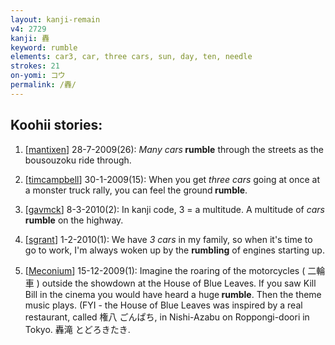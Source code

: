 ```yaml
---
layout: kanji-remain
v4: 2729
kanji: 轟
keyword: rumble
elements: car3, car, three cars, sun, day, ten, needle
strokes: 21
on-yomi: コウ
permalink: /轟/
---
```


## Koohii stories: 

1) [<a href="http://kanji.koohii.com/profile/mantixen">mantixen</a>] 28-7-2009(26): <em>Many cars</em><strong> rumble</strong> through the streets as the bousouzoku ride through.

2) [<a href="http://kanji.koohii.com/profile/timcampbell">timcampbell</a>] 30-1-2009(15): When you get <em>three cars</em> going at once at a monster truck rally, you can feel the ground<strong> rumble</strong>.

3) [<a href="http://kanji.koohii.com/profile/gavmck">gavmck</a>] 8-3-2010(2): In kanji code, 3 = a multitude. A multitude of <em>cars</em><strong> rumble</strong> on the highway.

4) [<a href="http://kanji.koohii.com/profile/sgrant">sgrant</a>] 1-2-2010(1): We have <em>3 cars</em> in my family, so when it&#039;s time to go to work, I&#039;m always woken up by the <strong>rumbling</strong> of engines starting up.

5) [<a href="http://kanji.koohii.com/profile/Meconium">Meconium</a>] 15-12-2009(1): Imagine the roaring of the motorcycles ( 二輪車 ) outside the showdown at the House of Blue Leaves. If you saw Kill Bill in the cinema you would have heard a huge<strong> rumble</strong>. Then the theme music plays. (FYI - the House of Blue Leaves was inspired by a real restaurant, called 権八 ごんぱち, in Nishi-Azabu on Roppongi-doori in Tokyo. 轟滝 とどろきたき.

